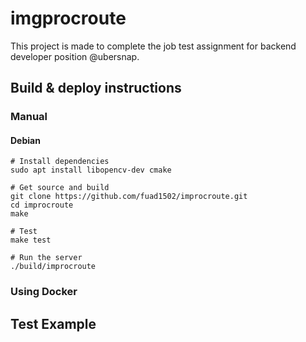 # imgprocroute

This project is made to complete the job test assignment for backend developer position @ubersnap.

## Build & deploy instructions

### Manual

#### Debian

```
# Install dependencies
sudo apt install libopencv-dev cmake

# Get source and build
git clone https://github.com/fuad1502/improcroute.git
cd improcroute
make

# Test
make test

# Run the server
./build/improcroute
```

### Using Docker

## Test Example

